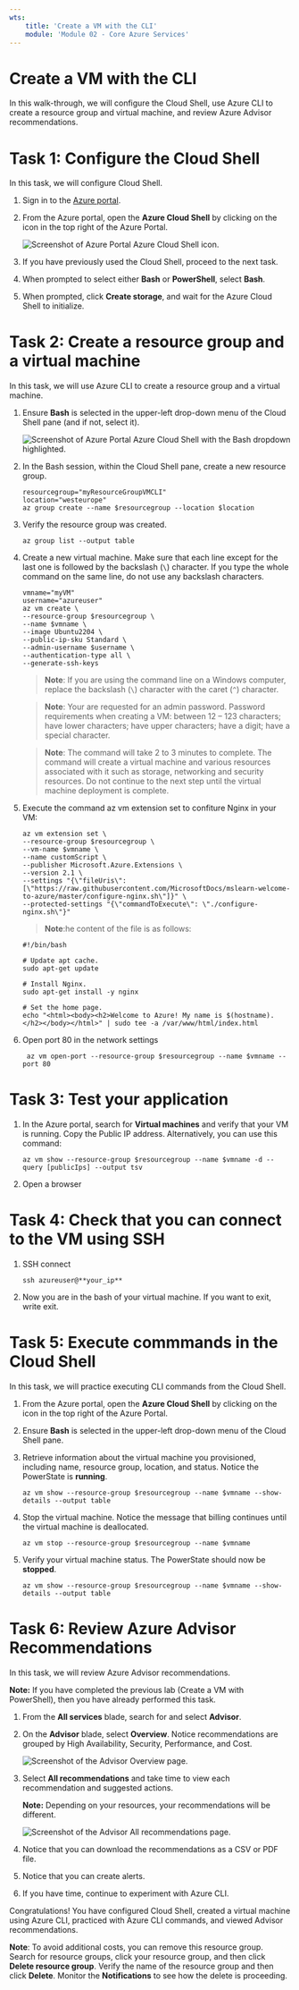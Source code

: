 ```yaml
---
wts:
    title: 'Create a VM with the CLI'
    module: 'Module 02 - Core Azure Services'
---
```

# Create a VM with the CLI

In this walk-through, we will configure the Cloud Shell, use Azure CLI to create a resource group and virtual machine, and review Azure Advisor recommendations. 

# Task 1: Configure the Cloud Shell

In this task, we will configure Cloud Shell. 

1. Sign in to the [Azure portal](https://portal.azure.com).

2. From the Azure portal, open the **Azure Cloud Shell** by clicking on the icon in the top right of the Azure Portal.

    ![Screenshot of Azure Portal Azure Cloud Shell icon.](../images/1002.png)

3. If you have previously used the Cloud Shell, proceed to the next task. 

4. When prompted to select either **Bash** or **PowerShell**, select **Bash**. 

5. When prompted, click **Create storage**, and wait for the Azure Cloud Shell to initialize. 

# Task 2: Create a resource group and a virtual machine

In this task, we will use Azure CLI to create a resource group and a virtual machine.  

1. Ensure **Bash** is selected in the upper-left drop-down menu of the Cloud Shell pane (and if not, select it).

    ![Screenshot of Azure Portal Azure Cloud Shell with the Bash dropdown highlighted.](../images/1002a.png)

2. In the Bash session, within the Cloud Shell pane, create a new resource group. 

    ```cli
    resourcegroup="myResourceGroupVMCLI"
    location="westeurope"
    az group create --name $resourcegroup --location $location
    ```

3. Verify the resource group was created.

    ```cli
    az group list --output table
    ```

4. Create a new virtual machine. Make sure that each line except for the last one is followed by the backslash (`\`) character. If you type the whole command on the same line, do not use any backslash characters. 

    ```cli
    vmname="myVM"
    username="azureuser"
    az vm create \
    --resource-group $resourcegroup \
    --name $vmname \
    --image Ubuntu2204 \
    --public-ip-sku Standard \
    --admin-username $username \
    --authentication-type all \
    --generate-ssh-keys
    ```

    >**Note**: If you are using the command line on a Windows computer, replace the backslash (`\`) character with the caret (`^`) character.
    
    >**Note**: Your are requested for an admin password. Password requirements when creating a VM: between 12 – 123 characters; have lower characters; have upper characters; have a digit; have a special character.

    
    >**Note**: The command will take 2 to 3 minutes to complete. The command will create a virtual machine and various resources associated with it such as storage, networking and security resources. Do not continue to the next step until the virtual machine deployment is complete. 


5. Execute the command az vm extension set to confiture Nginx in your VM:
    ```cli
	az vm extension set \
	--resource-group $resourcegroup \
	--vm-name $vmname \
	--name customScript \
	--publisher Microsoft.Azure.Extensions \
	--version 2.1 \
	--settings "{\"fileUris\":[\"https://raw.githubusercontent.com/MicrosoftDocs/mslearn-welcome-to-azure/master/configure-nginx.sh\"]}" \
	--protected-settings "{\"commandToExecute\": \"./configure-nginx.sh\"}"
    ```

    >**Note**:he content of the file is as follows:
    
	```cli
	#!/bin/bash
	
	# Update apt cache.
	sudo apt-get update
	
	# Install Nginx.
	sudo apt-get install -y nginx
	
	# Set the home page.
	echo "<html><body><h2>Welcome to Azure! My name is $(hostname).</h2></body></html>" | sudo tee -a /var/www/html/index.html
	```

6. Open port 80 in the network settings
   ```cli
   	az vm open-port --resource-group $resourcegroup --name $vmname --port 80
   ```

# Task 3: Test your application

1. In the Azure portal, search for **Virtual machines** and verify that your VM is running. Copy the Public IP address. Alternatively, you can use this command:

    ```cli
	az vm show --resource-group $resourcegroup --name $vmname -d --query [publicIps] --output tsv
    ```

2. Open a browser

# Task 4: Check that you can connect to the VM using SSH
 
1. SSH connect
    ```cli
    ssh azureuser@**your_ip**
    ```
2. Now you are in the bash of your virtual machine. If you want to exit, write exit.

# Task 5: Execute commmands in the Cloud Shell

In this task, we will practice executing CLI commands from the Cloud Shell. 

1. From the Azure portal, open the **Azure Cloud Shell** by clicking on the icon in the top right of the Azure Portal.

2. Ensure **Bash** is selected in the upper-left drop-down menu of the Cloud Shell pane.

3. Retrieve information about the virtual machine you provisioned, including name, resource group, location, and status. Notice the PowerState is **running**.

    ```cli
    az vm show --resource-group $resourcegroup --name $vmname --show-details --output table 
    ```

4. Stop the virtual machine. Notice the message that billing continues until the virtual machine is deallocated. 

    ```cli
    az vm stop --resource-group $resourcegroup --name $vmname
    ```

5. Verify your virtual machine status. The PowerState should now be **stopped**.

    ```cli
    az vm show --resource-group $resourcegroup --name $vmname --show-details --output table 
    ```

# Task 6: Review Azure Advisor Recommendations

In this task, we will review Azure Advisor recommendations.

   **Note:** If you have completed the previous lab (Create a VM with PowerShell), then you have already performed this task. 

1. From the **All services** blade, search for and select **Advisor**. 

2. On the **Advisor** blade, select **Overview**. Notice recommendations are grouped by High Availability, Security, Performance, and Cost. 

    ![Screenshot of the Advisor Overview page. ](../images/1103.png)

3. Select **All recommendations** and take time to view each recommendation and suggested actions. 

    **Note:** Depending on your resources, your recommendations will be different. 

    ![Screenshot of the Advisor All recommendations page. ](../images/1104.png)

4. Notice that you can download the recommendations as a CSV or PDF file. 

5. Notice that you can create alerts. 

6. If you have time, continue to experiment with Azure CLI. 

Congratulations! You have configured Cloud Shell, created a virtual machine using Azure CLI, practiced with Azure CLI commands, and viewed Advisor recommendations.

**Note**: To avoid additional costs, you can remove this resource group. Search for resource groups, click your resource group, and then click **Delete resource group**. Verify the name of the resource group and then click **Delete**. Monitor the **Notifications** to see how the delete is proceeding.
